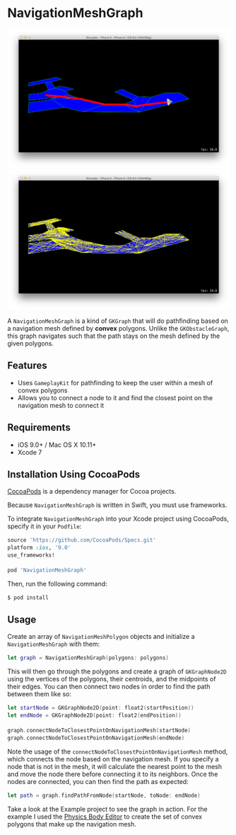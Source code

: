 # NavigationMeshGraph

![The pathfinding in action](Screenshots/pathfinding.png)
![A visual representation of the node connections](Screenshots/connectednodes.png)

A `NavigationMeshGraph` is a kind of `GKGraph` that will do pathfinding based on a navigation mesh defined by **convex** polygons. Unlike the `GKObstacleGraph`, this graph navigates such that the path stays on the mesh defined by the given polygons.

## Features

- Uses `GameplayKit` for pathfinding to keep the user within a mesh of convex polygons
- Allows you to connect a node to it and find the closest point on the navigation mesh to connect it

## Requirements

- iOS 9.0+ / Mac OS X 10.11+
- Xcode 7

## Installation Using CocoaPods

[CocoaPods](http://cocoapods.org) is a dependency manager for Cocoa projects.

Because `NavigationMeshGraph` is written in Swift, you must use frameworks.

To integrate `NavigationMeshGraph` into your Xcode project using CocoaPods, specify it in your `Podfile`:

```ruby
source 'https://github.com/CocoaPods/Specs.git'
platform :ios, '9.0'
use_frameworks!

pod 'NavigationMeshGraph'
```

Then, run the following command:

```bash
$ pod install
```

## Usage

Create an array of `NavigationMeshPolygon` objects and initialize a `NavigationMeshGraph` with them:

```swift
let graph = NavigationMeshGraph(polygons: polygons)
```

This will then go through the polygons and create a graph of `GKGraphNode2D` using the vertices of the polygons, their centroids, and the midpoints of their edges. You can then connect two nodes in order to find the path between them like so:

```swift
let startNode = GKGraphNode2D(point: float2(startPosition))
let endNode = GKGraphNode2D(point: float2(endPosition))

graph.connectNodeToClosestPointOnNavigationMesh(startNode)
graph.connectNodeToClosestPointOnNavigationMesh(endNode)
```

Note the usage of the `connectNodeToClosestPointOnNavigationMesh` method, which connects the node based on the navigation mesh. If you specify a node that is not in the mesh, it will calculate the nearest point to the mesh and move the node there before connecting it to its neighbors. Once the nodes are connected, you can then find the path as expected:

```swift
let path = graph.findPathFromNode(startNode, toNode: endNode)
```

Take a look at the Example project to see the graph in action. For the example I used the [Physics Body Editor](http://www.aurelienribon.com/blog/projects/physics-body-editor/) to create the set of convex polygons that make up the navigation mesh.